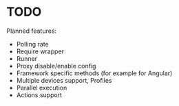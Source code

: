 # TODO
Planned features:

  - Polling rate
  - Require wrapper
  - Runner
  - Proxy disable/enable config
  - Framework specific methods (for example for Angular)
  - Multiple devices support, Profiles
  - Parallel execution
  - Actions support

